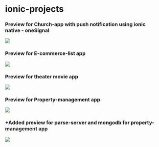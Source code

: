 # ionic-projects

<h3>Preview for Church-app with push notification using ionic native - oneSignal</h3>

<img src="https://media.giphy.com/media/ll5QJ1jnNcXyax1zqT/giphy.gif"/>

<h3>Preview for E-commerce-list app</h3>

<img src="https://media.giphy.com/media/46fdybJNCkavzvVnEN/giphy.gif"/>

<h3>Preview for theater movie app</h3>

<img src="https://media.giphy.com/media/eexxSe4ZhWIDU5m5W8/giphy.gif"/>

<h3>Preview for Property-management app</h3>

<img src="https://media.giphy.com/media/TJ7VbMEyn0crO0WHvw/giphy.gif"/>

<h3>+Added preview for parse-server and mongodb for property-management app</h3>

<img src="https://media.giphy.com/media/1UPWXwocpzyIU8bGpr/giphy.gif"/>
